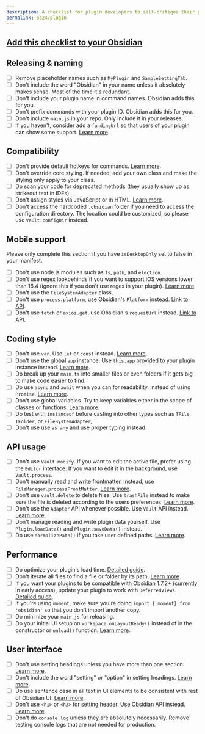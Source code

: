 ```yaml
---
description: A checklist for plugin developers to self-critique their plugins.
permalink: oo24/plugin
---
```


## [Add this checklist to your Obsidian](obsidian://new?name=Obsidian%20October%202024%20plugin%20self-critique%20checklist&content=%23%23%20Releasing%20%26%20naming%0A%0A-%20%5B%20%5D%20Remove%20placeholder%20names%20such%20as%20%60MyPlugin%60%20and%20%60SampleSettingTab%60.%0A-%20%5B%20%5D%20Don%27t%20include%20the%20word%20%22Obsidian%22%20in%20your%20name%20unless%20it%20absolutely%20makes%20sense.%20Most%20of%20the%20time%20it%27s%20redundant.%0A-%20%5B%20%5D%20Don%27t%20include%20your%20plugin%20name%20in%20command%20names.%20Obsidian%20adds%20this%20for%20you.%0A-%20%5B%20%5D%20Don%27t%20prefix%20commands%20with%20your%20plugin%20ID.%20Obsidian%20adds%20this%20for%20you.%0A-%20%5B%20%5D%20Don%27t%20include%20%60main.js%60%20in%20your%20repo.%20Only%20include%20it%20in%20your%20releases.%0A-%20%5B%20%5D%20If%20you%20haven%27t%2C%20consider%20add%20a%20%60fundingUrl%60%20so%20that%20users%20of%20your%20plugin%20can%20show%20some%20support.%20%5BLearn%20more%5D%28https%3A%2F%2Fdocs.obsidian.md%2FReference%2FManifest%23fundingUrl%29.%0A%0A%23%23%20Compatibility%0A%0A-%20%5B%20%5D%20Don%27t%20provide%20default%20hotkeys%20for%20commands.%20%5BLearn%20more%5D%28https%3A%2F%2Fdocs.obsidian.md%2FPlugins%2FReleasing%2FPlugin%2Bguidelines%23Avoid%2Bsetting%2Ba%2Bdefault%2Bhotkey%2Bfor%2Bcommands%29.%0A-%20%5B%20%5D%20Don%27t%20override%20core%20styling.%20If%20needed%2C%20add%20your%20own%20class%20and%20make%20the%20styling%20only%20apply%20to%20your%20class.%0A-%20%5B%20%5D%20Do%20scan%20your%20code%20for%20deprecated%20methods%20%28they%20usually%20show%20up%20as%20strikeout%20text%20in%20IDEs%29.%0A-%20%5B%20%5D%20Don%27t%20assign%20styles%20via%20JavaScript%20or%20in%20HTML.%20%5BLearn%20more%5D%28https%3A%2F%2Fdocs.obsidian.md%2FPlugins%2FReleasing%2FPlugin%2Bguidelines%23No%2Bhardcoded%2Bstyling%29.%0A-%20%5B%20%5D%20Don%27t%20access%20the%20hardcoded%20%60.obsidian%60%20folder%20if%20you%20need%20to%20access%20the%20configuration%20directory.%20The%20location%20could%20be%20customized%2C%20so%20please%20use%20%60Vault.configDir%60%20instead.%0A%0A%23%23%20Mobile%20support%0A%0APlease%20only%20complete%20this%20section%20if%20you%20have%20%60isDesktopOnly%60%20set%20to%20false%20in%20your%20manifest.%0A%0A-%20%5B%20%5D%20Don%27t%20use%20node.js%20modules%20such%20as%20%60fs%60%2C%20%60path%60%2C%20and%20%60electron%60.%0A-%20%5B%20%5D%20Don%27t%20use%20regex%20lookbehinds%20if%20you%20want%20to%20support%20iOS%20versions%20lower%20than%2016.4%20%28ignore%20this%20if%20you%20don%27t%20use%20regex%20in%20your%20plugin%29.%20%5BLearn%20more%5D%28https%3A%2F%2Fdocs.obsidian.md%2FPlugins%2FGetting%2Bstarted%2FMobile%2Bdevelopment%23Lookbehind%2Bin%2Bregular%2Bexpressions%29.%0A-%20%5B%20%5D%20Don%27t%20use%20the%20%60FileSystemAdapter%60%20class.%0A-%20%5B%20%5D%20Don%27t%20use%20%60process.platform%60%2C%20use%20Obsidian%27s%20%60Platform%60%20instead.%20%5BLink%20to%20API%5D%28https%3A%2F%2Fdocs.obsidian.md%2FReference%2FTypeScript%2BAPI%2FPlatform%29.%0A-%20%5B%20%5D%20Don%27t%20use%20%60fetch%60%20or%20%60axios.get%60%2C%20use%20Obsidian%27s%20%60requestUrl%60%20instead.%20%5BLink%20to%20API%5D%28https%3A%2F%2Fdocs.obsidian.md%2FReference%2FTypeScript%2BAPI%2FrequestUrl%29.%0A%0A%23%23%20Coding%20style%0A%0A-%20%5B%20%5D%20Don%27t%20use%20%60var%60.%20Use%20%60let%60%20or%20%60const%60%20instead.%20%5BLearn%20more%5D%28https%3A%2F%2Fjavascript.plainenglish.io%2F4-reasons-why-var-is-considered-obsolete-in-modern-javascript-a30296b5f08f%29.%0A-%20%5B%20%5D%20Don%27t%20use%20the%20global%20%60app%60%20instance.%20Use%20%60this.app%60%20provided%20to%20your%20plugin%20instance%20instead.%20%5BLearn%20more%5D%28https%3A%2F%2Fdocs.obsidian.md%2FPlugins%2FReleasing%2FPlugin%2Bguidelines%23Avoid%2520using%2520global%2520app%2520instance%29.%0A-%20%5B%20%5D%20Do%20break%20up%20your%20%60main.ts%60%20into%20smaller%20files%20or%20even%20folders%20if%20it%20gets%20big%20to%20make%20code%20easier%20to%20find.%0A-%20%5B%20%5D%20Do%20use%20%60async%60%20and%20%60await%60%20when%20you%20can%20for%20readability%2C%20instead%20of%20using%20%60Promise%60.%20%5BLearn%20more%5D%28https%3A%2F%2Fdocs.obsidian.md%2FPlugins%2FReleasing%2FPlugin%2Bguidelines%23Prefer%2Basync%252Fawait%2Bover%2BPromise%29.%0A-%20%5B%20%5D%20Don%27t%20use%20global%20variables.%20Try%20to%20keep%20variables%20either%20in%20the%20scope%20of%20classes%20or%20functions.%20%5BLearn%20more%5D%28http%3A%2F%2Fwiki.c2.com%2F%3FGlobalVariablesAreBad%29.%0A-%20%5B%20%5D%20Do%20test%20with%20%60instanceof%60%20before%20casting%20into%20other%20types%20such%20as%20%60TFile%60%2C%20%60TFolder%60%2C%20or%20%60FileSystemAdapter%60%2C%20%0A-%20%5B%20%5D%20Don%27t%20use%20use%20%60as%20any%60%20and%20use%20proper%20typing%20instead.%0A%0A%0A%23%23%20API%20usage%0A%0A-%20%5B%20%5D%20Don%27t%20use%20%60Vault.modify%60.%20If%20you%20want%20to%20edit%20the%20active%20file%2C%20prefer%20using%20the%20%60Editor%60%20interface.%20If%20you%20want%20to%20edit%20it%20in%20the%20background%2C%20use%20%60Vault.process%60.%0A-%20%5B%20%5D%20Don%27t%20manually%20read%20and%20write%20frontmatter.%20Instead%2C%20use%20%60FileManager.processFrontMatter%60.%20%5BLearn%20more%5D%28https%3A%2F%2Fdocs.obsidian.md%2FPlugins%2FReleasing%2FPlugin%2Bguidelines%23Prefer%2B%2560FileManager.processFrontMatter%2560%2Bto%2Bmodify%2Bfrontmatter%2Bof%2Ba%2Bnote%29.%0A-%20%5B%20%5D%20Don%27t%20use%20%60vault.delete%60%20to%20delete%20files.%20Use%20%60trashFile%60%20instead%20to%20make%20sure%20the%20file%20is%20deleted%20according%20to%20the%20users%20preferences.%20%5BLearn%20more%5D%28https%3A%2F%2Fdocs.obsidian.md%2FReference%2FTypeScript%2BAPI%2FFileManager%2FtrashFile%29.%0A-%20%5B%20%5D%20Don%27t%20use%20the%20%60Adapter%60%20API%20whenever%20possible.%20Use%20%60Vault%60%20API%20instead.%20%5BLearn%20more%5D%28https%3A%2F%2Fdocs.obsidian.md%2FPlugins%2FReleasing%2FPlugin%2Bguidelines%23Prefer%2Bthe%2BVault%2BAPI%2Bover%2Bthe%2BAdapter%2BAPI%29.%0A-%20%5B%20%5D%20Don%27t%20manage%20reading%20and%20write%20plugin%20data%20yourself.%20Use%20%60Plugin.loadData%28%29%60%20and%20%60Plugin.saveData%28%29%60%20instead.%0A-%20%5B%20%5D%20Do%20use%20%60normalizePath%28%29%60%20if%20you%20take%20user%20defined%20paths.%20%5BLearn%20more%5D%28https%3A%2F%2Fdocs.obsidian.md%2FReference%2FTypeScript%2BAPI%2FnormalizePath%29.%0A%0A%0A%23%23%20Performance%0A%0A-%20%5B%20%5D%20Do%20optimize%20your%20plugin%27s%20load%20time.%20%5BDetailed%20guide%5D%28https%3A%2F%2Fdocs.obsidian.md%2FPlugins%2FGuides%2FOptimizing%2Bplugin%2Bload%2Btime%29.%0A-%20%5B%20%5D%20Don%27t%20iterate%20all%20files%20to%20find%20a%20file%20or%20folder%20by%20its%20path.%20%5BLearn%20more%5D%28https%3A%2F%2Fdocs.obsidian.md%2FPlugins%2FReleasing%2FPlugin%2Bguidelines%23Avoid%2Biterating%2Ball%2Bfiles%2Bto%2Bfind%2Ba%2Bfile%2Bby%2Bits%2Bpath%29.%0A-%20%5B%20%5D%20If%20you%20want%20your%20plugins%20to%20be%20compatible%20with%20Obsidian%201.7.2%2B%20%28currently%20in%20early%20access%29%2C%20update%20your%20plugin%20to%20work%20with%20%60DeferredViews%60.%20%5BDetailed%20guide%5D%28https%3A%2F%2Fdocs.obsidian.md%2FPlugins%2FGuides%2FUnderstanding%2Bdeferred%2Bviews%29.%0A-%20%5B%20%5D%20If%20you%27re%20using%20%60moment%60%2C%20make%20sure%20you%27re%20doing%20%60import%20%7B%20moment%7D%20from%20%27obsidian%27%60%20so%20that%20you%20don%27t%20import%20another%20copy.%0A-%20%5B%20%5D%20Do%20minimize%20your%20%60main.js%60%20for%20releasing.%0A-%20%5B%20%5D%20Do%20your%20initial%20UI%20setup%20on%20%60workspace.onLayoutReady%28%29%60%20instead%20of%20in%20the%20constructor%20or%20%60onload%28%29%60%20function.%20%5BLearn%20more%5D%28https%3A%2F%2Fdocs.obsidian.md%2FPlugins%2FGuides%2FOptimizing%2Bplugin%2Bload%2Btime%23If%2Byou%2Bhave%2Bcode%2Bthat%2Byou%2Bwant%2Bto%2Brun%2Bat%2Bstartup%252C%2Bwhere%2Bshould%2Bit%2Bgo%253F%29.%0A%0A%23%23%20User%20interface%0A%0A-%20%5B%20%5D%20Don%27t%20use%20setting%20headings%20unless%20you%20have%20more%20than%20one%20section.%20%5BLearn%20more%5D%28https%3A%2F%2Fdocs.obsidian.md%2FPlugins%2FReleasing%2FPlugin%2Bguidelines%23Only%2Buse%2Bheadings%2Bunder%2Bsettings%2Bif%2Byou%2Bhave%2Bmore%2Bthan%2Bone%2Bsection%29.%0A-%20%5B%20%5D%20Don%27t%20include%20the%20word%20%22setting%22%20or%20%22option%22%20in%20setting%20headings.%20%5BLearn%20more%5D%28https%3A%2F%2Fdocs.obsidian.md%2FPlugins%2FReleasing%2FPlugin%2Bguidelines%23Avoid%2B%2522settings%2522%2Bin%2Bsettings%2Bheadings%29.%0A-%20%5B%20%5D%20Do%20use%20sentence%20case%20in%20all%20text%20in%20UI%20elements%20to%20be%20consistent%20with%20rest%20of%20Obsidian%20UI.%20%5BLearn%20more%5D%28https%3A%2F%2Fen.wiktionary.org%2Fwiki%2Fsentence_case%29.%0A-%20%5B%20%5D%20Don%27t%20use%20%60%3Ch1%3E%60%20or%20%60%3Ch2%3E%60%20for%20setting%20header.%20Use%20Obsidian%20API%20instead.%20%5BLearn%20more%5D%28https%3A%2F%2Fdocs.obsidian.md%2FPlugins%2FReleasing%2FPlugin%2Bguidelines%23Use%2B%2560setHeading%2560%2Binstead%2Bof%2Ba%2B%2560%253Ch1%253E%2560%252C%2B%2560%253Ch2%253E%2560%29.%0A-%20%5B%20%5D%20Don%27t%20do%20%60console.log%60%20unless%20they%20are%20absolutely%20necessarily.%20Remove%20testing%20console%20logs%20that%20are%20not%20needed%20for%20production.)

## Releasing & naming

- [ ] Remove placeholder names such as `MyPlugin` and `SampleSettingTab`.
- [ ] Don't include the word "Obsidian" in your name unless it absolutely makes sense. Most of the time it's redundant.
- [ ] Don't include your plugin name in command names. Obsidian adds this for you.
- [ ] Don't prefix commands with your plugin ID. Obsidian adds this for you.
- [ ] Don't include `main.js` in your repo. Only include it in your releases.
- [ ] If you haven't, consider add a `fundingUrl` so that users of your plugin can show some support. [Learn more](https://docs.obsidian.md/Reference/Manifest#fundingUrl).

## Compatibility

- [ ] Don't provide default hotkeys for commands. [Learn more](https://docs.obsidian.md/Plugins/Releasing/Plugin+guidelines#Avoid+setting+a+default+hotkey+for+commands).
- [ ] Don't override core styling. If needed, add your own class and make the styling only apply to your class.
- [ ] Do scan your code for deprecated methods (they usually show up as strikeout text in IDEs).
- [ ] Don't assign styles via JavaScript or in HTML. [Learn more](https://docs.obsidian.md/Plugins/Releasing/Plugin+guidelines#No+hardcoded+styling).
- [ ] Don't access the hardcoded `.obsidian` folder if you need to access the configuration directory. The location could be customized, so please use `Vault.configDir` instead.

## Mobile support

Please only complete this section if you have `isDesktopOnly` set to false in your manifest.

- [ ] Don't use node.js modules such as `fs`, `path`, and `electron`.
- [ ] Don't use regex lookbehinds if you want to support iOS versions lower than 16.4 (ignore this if you don't use regex in your plugin). [Learn more](https://docs.obsidian.md/Plugins/Getting+started/Mobile+development#Lookbehind+in+regular+expressions).
- [ ] Don't use the `FileSystemAdapter` class.
- [ ] Don't use `process.platform`, use Obsidian's `Platform` instead. [Link to API](https://docs.obsidian.md/Reference/TypeScript+API/Platform).
- [ ] Don't use `fetch` or `axios.get`, use Obsidian's `requestUrl` instead. [Link to API](https://docs.obsidian.md/Reference/TypeScript+API/requestUrl).

## Coding style

- [ ] Don't use `var`. Use `let` or `const` instead. [Learn more](https://javascript.plainenglish.io/4-reasons-why-var-is-considered-obsolete-in-modern-javascript-a30296b5f08f).
- [ ] Don't use the global `app` instance. Use `this.app` provided to your plugin instance instead. [Learn more](https://docs.obsidian.md/Plugins/Releasing/Plugin+guidelines#Avoid%20using%20global%20app%20instance).
- [ ] Do break up your `main.ts` into smaller files or even folders if it gets big to make code easier to find.
- [ ] Do use `async` and `await` when you can for readability, instead of using `Promise`. [Learn more](https://docs.obsidian.md/Plugins/Releasing/Plugin+guidelines#Prefer+async%2Fawait+over+Promise).
- [ ] Don't use global variables. Try to keep variables either in the scope of classes or functions. [Learn more](http://wiki.c2.com/?GlobalVariablesAreBad).
- [ ] Do test with `instanceof` before casting into other types such as `TFile`, `TFolder`, or `FileSystemAdapter`,
- [ ] Don't use use `as any` and use proper typing instead.

## API usage

- [ ] Don't use `Vault.modify`. If you want to edit the active file, prefer using the `Editor` interface. If you want to edit it in the background, use `Vault.process`.
- [ ] Don't manually read and write frontmatter. Instead, use `FileManager.processFrontMatter`. [Learn more](https://docs.obsidian.md/Plugins/Releasing/Plugin+guidelines#Prefer+%60FileManager.processFrontMatter%60+to+modify+frontmatter+of+a+note).
- [ ] Don't use `vault.delete` to delete files. Use `trashFile` instead to make sure the file is deleted according to the users preferences. [Learn more](https://docs.obsidian.md/Reference/TypeScript+API/FileManager/trashFile).
- [ ] Don't use the `Adapter` API whenever possible. Use `Vault` API instead. [Learn more](https://docs.obsidian.md/Plugins/Releasing/Plugin+guidelines#Prefer+the+Vault+API+over+the+Adapter+API).
- [ ] Don't manage reading and write plugin data yourself. Use `Plugin.loadData()` and `Plugin.saveData()` instead.
- [ ] Do use `normalizePath()` if you take user defined paths. [Learn more](https://docs.obsidian.md/Reference/TypeScript+API/normalizePath).

## Performance

- [ ] Do optimize your plugin's load time. [Detailed guide](https://docs.obsidian.md/Plugins/Guides/Optimizing+plugin+load+time).
- [ ] Don't iterate all files to find a file or folder by its path. [Learn more](https://docs.obsidian.md/Plugins/Releasing/Plugin+guidelines#Avoid+iterating+all+files+to+find+a+file+by+its+path).
- [ ] If you want your plugins to be compatible with Obsidian 1.7.2+ (currently in early access), update your plugin to work with `DeferredViews`. [Detailed guide](https://docs.obsidian.md/Plugins/Guides/Understanding+deferred+views).
- [ ] If you're using `moment`, make sure you're doing `import { moment} from 'obsidian'` so that you don't import another copy.
- [ ] Do minimize your `main.js` for releasing.
- [ ] Do your initial UI setup on `workspace.onLayoutReady()` instead of in the constructor or `onload()` function. [Learn more](https://docs.obsidian.md/Plugins/Guides/Optimizing+plugin+load+time#If+you+have+code+that+you+want+to+run+at+startup%2C+where+should+it+go%3F).

## User interface

- [ ] Don't use setting headings unless you have more than one section. [Learn more](https://docs.obsidian.md/Plugins/Releasing/Plugin+guidelines#Only+use+headings+under+settings+if+you+have+more+than+one+section).
- [ ] Don't include the word "setting" or "option" in setting headings. [Learn more](https://docs.obsidian.md/Plugins/Releasing/Plugin+guidelines#Avoid+%22settings%22+in+settings+headings).
- [ ] Do use sentence case in all text in UI elements to be consistent with rest of Obsidian UI. [Learn more](https://en.wiktionary.org/wiki/sentence_case).
- [ ] Don't use `<h1>` or `<h2>` for setting header. Use Obsidian API instead. [Learn more](https://docs.obsidian.md/Plugins/Releasing/Plugin+guidelines#Use+%60setHeading%60+instead+of+a+%60%3Ch1%3E%60%2C+%60%3Ch2%3E%60).
- [ ] Don't do `console.log` unless they are absolutely necessarily. Remove testing console logs that are not needed for production.
